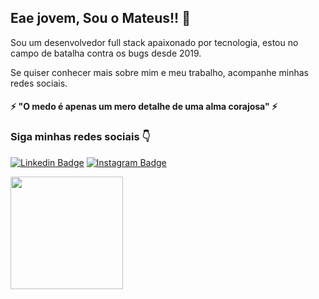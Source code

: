 ## Eae jovem, Sou o Mateus!! 👋

Sou um desenvolvedor full stack apaixonado por tecnologia, estou no campo de batalha contra os bugs desde 2019.

Se quiser conhecer mais sobre mim e meu trabalho, acompanhe minhas redes sociais. 

#### ⚡ "O medo é apenas um mero detalhe de uma alma corajosa" ⚡

### Siga minhas redes sociais 👇
[![Linkedin Badge](https://img.shields.io/badge/-LinkedIn-blue?style=flat-square&logo=Linkedin&logoColor=white&link=https://www.linkedin.com/in/mateus-soares-14b889127/)](https://www.linkedin.com/in/mateus-soares-14b889127/) [![Instagram Badge](https://img.shields.io/badge/-Instagram-red?style=flat-square&logo=Instagram&logoColor=white&link=https://www.instagram.com/mateusoaresz/)](https://www.instagram.com/mateusoaresz/) 

<div>
  <img height="180em" src="https://github-readme-stats.vercel.app/api/top-langs/?username=TeuSoares&layout=compact&langs_count=8&theme=radical"/>
</div>
